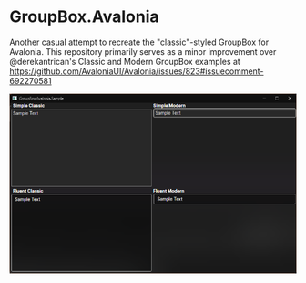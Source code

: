 # GroupBox.Avalonia

Another casual attempt to recreate the "classic"-styled GroupBox for Avalonia. This repository primarily serves as a minor improvement over @derekantrican's Classic and Modern GroupBox examples at https://github.com/AvaloniaUI/Avalonia/issues/823#issuecomment-692270581

![GroupBox.Avalonia.Sample.png](./GroupBox.Avalonia.Sample.png)